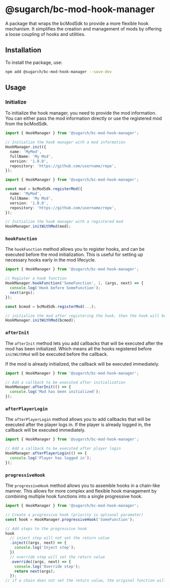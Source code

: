 # @sugarch/bc-mod-hook-manager

A package that wraps the bcModSdk to provide a more flexible hook mechanism. It simplifies the creation and management of mods by offering a loose coupling of hooks and utilities.

## Installation

To install the package, use:

```bash
npm add @sugarch/bc-mod-hook-manager --save-dev
```

## Usage

### Initialize

To initialize the hook manager, you need to provide the mod information. You can either pass the mod information directly or use the registered mod from the bcModSdk.

```typescript
import { HookManager } from '@sugarch/bc-mod-hook-manager';

// Initialize the hook manager with a mod information
HookManager.init({
  name: 'MyMod',
  fullName: 'My Mod',
  version: '1.0.0',
  repository: 'https://github.com/username/repo',
});
```

```typescript
import { HookManager } from '@sugarch/bc-mod-hook-manager';

const mod = bcModSdk.registerMod({
  name: 'MyMod',
  fullName: 'My Mod',
  version: '1.0.0',
  repository: 'https://github.com/username/repo',
});

// Initialize the hook manager with a registered mod
HookManager.initWithMod(mod);
```

### `hookFunction`
The `hookFunction` method allows you to register hooks, and can be executed before the mod initialization. This is useful for setting up necessary hooks early in the mod lifecycle.

```typescript
import { HookManager } from '@sugarch/bc-mod-hook-manager';

// Register a hook function
HookManager.hookFunction('SomeFunction', 1, (args, next) => {
  console.log('Hook before SomeFunction');
  next(args);
});

const bcmod = bcModSdk.registerMod(...);

// initialize the mod after registering the hook, then the hook will be executed
HookManager.initWithMod(bcmod);
```

### `afterInit`

The `afterInit` method lets you add callbacks that will be executed after the mod has been initialized. Which means all the hooks registered before `initWithMod` will be executed before the callback.

If the mod is already initialized, the callback will be executed immediately.

```typescript
import { HookManager } from '@sugarch/bc-mod-hook-manager';

// Add a callback to be executed after initialization
HookManager.afterInit(() => {
  console.log('Mod has been initialized');
});
```

### `afterPlayerLogin`

The `afterPlayerLogin` method allows you to add callbacks that will be executed after the player logs in. If the player is already logged in, the callback will be executed immediately.

```typescript
import { HookManager } from '@sugarch/bc-mod-hook-manager';

// Add a callback to be executed after player login
HookManager.afterPlayerLogin(() => {
  console.log('Player has logged in');
});
```

### `progressiveHook`

The `progressiveHook` method allows you to assemble hooks in a chain-like manner. This allows for more complex and flexible hook management by combining multiple hook functions into a single progressive hook.

```typescript
import { HookManager } from '@sugarch/bc-mod-hook-manager';

// Create a progressive hook (priority is optional parameter)
const hook = HookManager.progressiveHook('SomeFunction');

// Add steps to the progressive hook
hook
  // inject step will not set the return value
  .inject((args, next) => {
    console.log('Inject step');
  })
  // override step will set the return value
  .override((args, next) => {
    console.log('Override step');
    return next(args);
  });
// if a chain does not set the return value, the original function will be called after the last step
```
